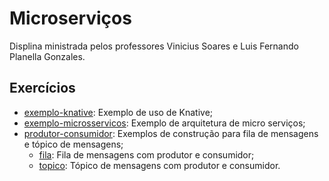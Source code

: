 # Microserviços

Displina ministrada pelos professores Vinicius Soares e Luis Fernando Planella Gonzales.

## Exercícios

- [exemplo-knative](./exercicios/exemplo-knative/): Exemplo de uso de Knative;
- [exemplo-microsservicos](./exercicios/exemplo-microsservicos/): Exemplo de arquitetura de micro serviços;
- [produtor-consumidor](./exercicios/produtor-consumidor/): Exemplos de construção para fila de mensagens e tópico de mensagens;
  - [fila](./exercicios/produtor-consumidor/src/fila/): Fila de mensagens com produtor e consumidor;
  - [topico](./exercicios/produtor-consumidor/src/topico/): Tópico de mensagens com produtor e consumidor.